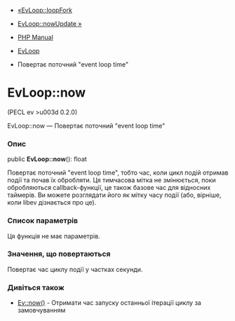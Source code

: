 - [«EvLoop::loopFork](evloop.loopfork.md)
- [EvLoop::nowUpdate »](evloop.nowupdate.md)

- [PHP Manual](index.md)
- [EvLoop](class.evloop.md)
- Повертає поточний "event loop time"

# EvLoop::now

(PECL ev \>u003d 0.2.0)

EvLoop::now — Повертає поточний "event loop time"

### Опис

public **EvLoop::now**(): float

Повертає поточний "event loop time", тобто час, коли цикл подій
отримав події та почав їх обробляти. Ця тимчасова мітка не
змінюється, поки обробляються callback-функції, це також базове
час для відносних таймерів. Ви можете розглядати
його як мітку часу події (або, вірніше, коли libev
дізнається про це).

### Список параметрів

Ця функція не має параметрів.

### Значення, що повертаються

Повертає час циклу події у частках секунди.

### Дивіться також

- [Ev::now()](ev.now.md) - Отримати час запуску останньої ітерації
циклу за замовчуванням
